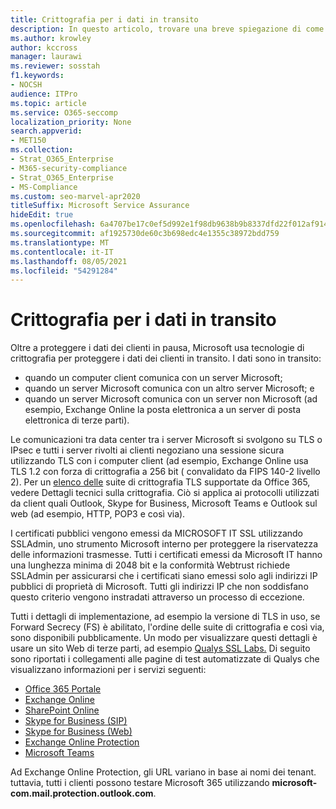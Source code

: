 ```yaml
---
title: Crittografia per i dati in transito
description: In questo articolo, trovare una breve spiegazione di come Microsoft crittografa Microsoft 365 dati dei clienti in transito.
ms.author: krowley
author: kccross
manager: laurawi
ms.reviewer: sosstah
f1.keywords:
- NOCSH
audience: ITPro
ms.topic: article
ms.service: O365-seccomp
localization_priority: None
search.appverid:
- MET150
ms.collection:
- Strat_O365_Enterprise
- M365-security-compliance
- Strat_O365_Enterprise
- MS-Compliance
ms.custom: seo-marvel-apr2020
titleSuffix: Microsoft Service Assurance
hideEdit: true
ms.openlocfilehash: 6a4707be17c0ef5d992e1f98db9638b9b8337dfd22f012af914ef65891c315ed
ms.sourcegitcommit: af1925730de60c3b698edc4e1355c38972bdd759
ms.translationtype: MT
ms.contentlocale: it-IT
ms.lasthandoff: 08/05/2021
ms.locfileid: "54291284"
---
```

# <a name="encryption-for-data-in-transit"></a>Crittografia per i dati in transito

Oltre a proteggere i dati dei clienti in pausa, Microsoft usa tecnologie di crittografia per proteggere i dati dei clienti in transito. I dati sono in transito:

- quando un computer client comunica con un server Microsoft;
- quando un server Microsoft comunica con un altro server Microsoft; e
- quando un server Microsoft comunica con un server non Microsoft (ad esempio, Exchange Online la posta elettronica a un server di posta elettronica di terze parti).

Le comunicazioni tra data center tra i server Microsoft si svolgono su TLS o IPsec e tutti i server rivolti ai clienti negoziano una sessione sicura utilizzando TLS con i computer client (ad esempio, Exchange Online usa TLS 1.2 con forza di crittografia a 256 bit ( convalidato da FIPS 140-2 livello 2). Per un [elenco delle](/microsoft-365/compliance/technical-reference-details-about-encryption) suite di crittografia TLS supportate da Office 365, vedere Dettagli tecnici sulla crittografia. Ciò si applica ai protocolli utilizzati da client quali Outlook, Skype for Business, Microsoft Teams e Outlook sul web (ad esempio, HTTP, POP3 e così via).

I certificati pubblici vengono emessi da MICROSOFT IT SSL utilizzando SSLAdmin, uno strumento Microsoft interno per proteggere la riservatezza delle informazioni trasmesse. Tutti i certificati emessi da Microsoft IT hanno una lunghezza minima di 2048 bit e la conformità Webtrust richiede SSLAdmin per assicurarsi che i certificati siano emessi solo agli indirizzi IP pubblici di proprietà di Microsoft. Tutti gli indirizzi IP che non soddisfano questo criterio vengono instradati attraverso un processo di eccezione.

Tutti i dettagli di implementazione, ad esempio la versione di TLS in uso, se Forward Secrecy (FS) è abilitato, l'ordine delle suite di crittografia e così via, sono disponibili pubblicamente. Un modo per visualizzare questi dettagli è usare un sito Web di terze parti, ad esempio [Qualys SSL Labs.](https://www.ssllabs.com) Di seguito sono riportati i collegamenti alle pagine di test automatizzate di Qualys che visualizzano informazioni per i servizi seguenti:

- [Office 365 Portale](https://www.ssllabs.com/ssltest/analyze.html?d=portal.office.com&hideResults=on)
- [Exchange Online](https://www.ssllabs.com/ssltest/analyze.html?d=outlook.office365.com&hideResults=on)
- [SharePoint Online](https://www.ssllabs.com/ssltest/analyze.html?d=microsoft-my.sharepoint.com&hideResults=on)
- [Skype for Business (SIP)](https://www.ssllabs.com/ssltest/analyze.html?d=sipdir.online.lync.com)
- [Skype for Business (Web)](https://www.ssllabs.com/ssltest/analyze.html?d=webdir.online.lync.com&hideResults=on)
- [Exchange Online Protection](https://ssl-tools.net/mailservers/microsoft-com.mail.protection.outlook.com)
- [Microsoft Teams](https://www.ssllabs.com/ssltest/analyze.html?d=teams.microsoft.com&latest)

Ad Exchange Online Protection, gli URL variano in base ai nomi dei tenant. tuttavia, tutti i clienti possono testare Microsoft 365 utilizzando **microsoft-com.mail.protection.outlook.com**.
